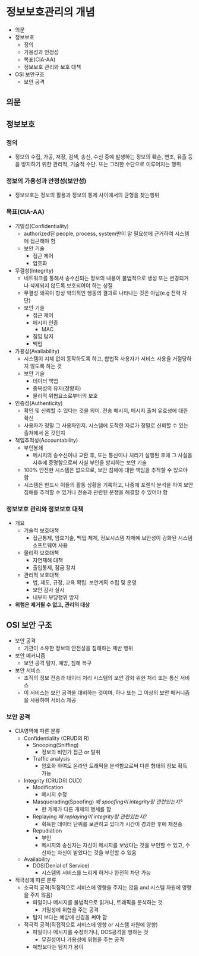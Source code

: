 # 정보보호관리의 개념

- 의문
- 정보보호
  - 정의
  - 가용성과 안정성
  - 목표(CIA-AA)
  - 정보보호 관리와 보호 대책
- OSI 보안구조
  - 보안 공격

## 의문

## 정보보호

### 정의

- 정보의 수집, 가공, 저장, 검색, 송신, 수신 중에 발생하는 정보의 훼손, 변조, 유출 등을 방지하기 위한 관리적, 기술적 수단. 또는 그러한 수단으로 이루어지는 행위

### 정보의 가용성과 안정성(보안성)

- 정보보호는 정보의 활용과 정보의 통제 사이에서의 균형을 찾는행위

### 목표(CIA-AA)

- 기밀성(Confidentiality)
  - authorized된 people, process, system만이 알 필요성에 근거하여 시스템에 접근해야 함
  - 보안 기술
    - 접근 제어
    - 암호화
- 무결성(Integrity)
  - 네트워크를 통해서 송수신되는 정보의 내용이 불법적으로 생성 또는 변경되거나 삭제되지 않도록 보호되어야 하는 성질
  - 무결성 왜곡이 항상 악의적인 행동의 결과로 나타나는 것은 아님(e.g 전력 차단)
  - 보안 기술
    - 접근 제어
    - 메시지 인증
      - MAC
    - 침입 탐지
    - 백업
- 가용성(Availability)
  - 시스템이 지체 없이 동작하도록 하고, 합법적 사용자가 서비스 사용을 거절당하지 않도록 하는 것
  - 보안 기술
    - 데이터 백업
    - 중복성의 유지(장황화)
    - 물리적 위협요소로부터의 보호
- 인증성(Authenticity)
  - 확인 및 신뢰할 수 있다는 것을 의미. 전송 메시지, 메시지 출처 유효성에 대한 확신
  - 사용자가 정말 그 사용자인지. 시스템에 도착한 자료가 정말로 신뢰할 수 있는 출처에서 온 것인지
- 책임추적성(Accountability)
  - 부인봉쇄
    - 메시지의 송수신이나 교환 후, 또는 통신이나 처리가 실행된 후에 그 사실을 사후에 증명함으로써 사실 부인을 방지하는 보안 기술
  - 100% 안전한 시스템은 없으므로, 보안 침해에 대한 책임을 추적할 수 있으야 함
  - 시스템은 반드시 이들의 활동 상황을 기록하고, 나중에 포렌식 분석을 하여 보안 침해를 추적할 수 있거나 전송과 관련된 분쟁을 해결할 수 있어야 함

### 정보보호 관리와 정보보호 대책

- 개요
  - 기술적 보호대책
    - 접근통제, 암호기술, 백업 체제, 정보시스템 자체에 보안성이 강화된 시스템 소프트웨어 사용
  - 물리적 보호대책
    - 자연재해 대책
    - 출입통제, 잠금 장치
  - 관리적 보호대책
    - 법, 제도, 규정, 교육 확립. 보안계획 수립 및 운영
    - 보안 감사 실시
    - 내부자 부당행위 방지
- **위험은 제거될 수 없고, 관리의 대상**

## OSI 보안 구조

- 보안 공격
  - 기관이 소유한 정보의 안전성을 침해하는 제반 행위
- 보안 메커니즘
  - 보안 공격 탐지, 예방, 침해 복구
- 보안 서비스
  - 조직의 정보 전송과 데이터 처리 시스템의 보안 강화 위한 처리 또는 통신 서비스
  - 이 서비스는 보안 공격을 대비하는 것이며, 하나 또는 그 이상의 보안 메커니즘을 사용하여 서비스 제공

### 보안 공격

- CIA영역에 따른 분류
  - Confidentiality (CRUD의 R)
    - Snooping(Sniffing)
      - 정보의 비인가 접근 or 탈취
    - Traffic analysis
      - 암호화 하여도 온라인 트래픽을 분석함으로써 다른 형태의 정보 획득 가능
  - Integrity (CRUD의 CUD)
    - Modification
      - 메시지 수정
    - Masquerading(Spoofing) *왜 spoofing이 integrity랑 관련있는지?*
      - 한 개체가 다른 개체의 행세를 함
    - Replaying *왜 replaying이 integrity랑 관련있는지?*
      - 획득한 데이터 단위를 보관하고 있다가 시간이 경과한 후에 재전송
    - Repudiation
      - 부인
      - 메시지의 송신자는 자신이 메시지를 보냈다는 것을 부인할 수 있고, 수신자는 자신이 받았다는 것을 부인할 수 있음
  - Availability
    - DOS(Denial of Service)
      - 시스템의 서비스를 느리게 하거나 완전히 차단 가능
- 적극성에 따른 분류
  - 소극적 공격(직접적으로 서비스에 영향을 주지는 않음 and 시스템 자원에 영향을 주지 않음)
    - 파일이나 메시지를 불법적으로 읽거나, 트래픽을 분석하는 것
      - 기밀성에 위협을 주는 공격
    - 탐지 보다는 예방에 신경을 써야 함
  - 적극적 공격(직접적으로 서비스에 영향 or 시스템 자원에 영향)
    - 파일이나 메시지를 수정하거나, DOS공격을 행하는 것
      - 무결성이나 가용성에 위협을 주는 공격
    - 예방보다는 탐지가 용이
